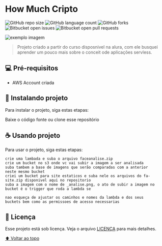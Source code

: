 # How Much Cripto

<!---Esses são exemplos. Veja https://shields.io para outras pessoas ou para personalizar este conjunto de escudos. Você pode querer incluir dependências, status do projeto e informações de licença aqui--->

![GitHub repo size](https://img.shields.io/github/repo-size/fmlima4/lambda-rekognition?style=for-the-badge)
![GitHub language count](https://img.shields.io/github/languages/count/fmlima4/lambda-rekognition?style=for-the-badge)
![GitHub forks](https://img.shields.io/github/forks/fmlima4/lambda-rekognition?style=for-the-badge)
![Bitbucket open issues](https://img.shields.io/bitbucket/issues/fmlima4/lambda-rekognition?style=for-the-badge)
![Bitbucket open pull requests](https://img.shields.io/bitbucket/pr-raw/fmlima4/lambda-rekognition?style=for-the-badge)

<img src="exemplo-image.png" alt="exemplo imagem">

> Projeto criado a partir do curso disposnivel na alura, com ele busquei aprender um pouco mais sobre o conceit ode aplicações servless.

## 💻 Pré-requisitos

<!-- Antes de começar, verifique se você atendeu aos seguintes requisitos:
<!---Estes são apenas requisitos de exemplo. Adicionar, duplicar ou remover conforme necessário--->
<!-- * Você instalou a versão mais recente de `<linguagem / dependência / requeridos>`
* Você tem uma máquina `<Windows / Linux / Mac>`. Indique qual sistema operacional é compatível / não compatível.
* Você leu `<guia / link / documentação_relacionada_ao_projeto>`. --> 
* AWS Account criada

## 🚀 Instalando projeto

Para instalar o projeto, siga estas etapas:

Baixe o código fonte ou clone esse repositório
## ☕ Usando projeto

Para usar o projeto, siga estas etapas:

```
crie uma lambada e suba o arquivo faceanalise.zip
crie um bucket no s3 onde vc vai subir a imagem a ser analisada
suba tambem a base de imagens que serão comparadas com a anterior neste mesmo bucket
criei um bucket para site estaticos e suba nele os arquivos do fa-site.zip disponivel aqui no repositorio
suba a imagem com o nome de _analise.png, o ato de subir a imagem no bucket é o trigger que roda a lambda se

nao esqueça de ajustar os caminhos e nomes da lambda e dos seus buckets bem como as permissoes de acesso necessarias
```
## 📝 Licença

Esse projeto está sob licença. Veja o arquivo [LICENÇA](LICENSE.md) para mais detalhes.

[⬆ Voltar ao topo](how-much-crypto)<br>
